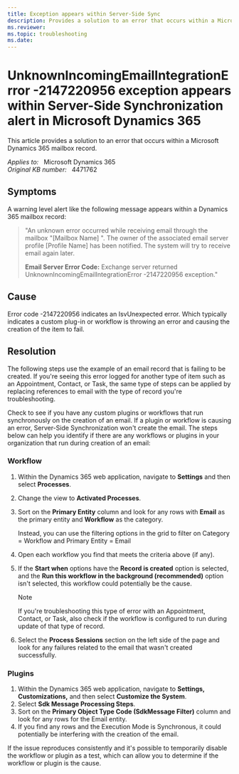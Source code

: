 ```yaml
---
title: Exception appears within Server-Side Sync
description: Provides a solution to an error that occurs within a Microsoft Dynamics 365 mailbox record.
ms.reviewer: 
ms.topic: troubleshooting
ms.date: 
---
```

# UnknownIncomingEmailIntegrationError -2147220956 exception appears within Server-Side Synchronization alert in Microsoft Dynamics 365

This article provides a solution to an error that occurs within a Microsoft Dynamics 365 mailbox record.

_Applies to:_ &nbsp; Microsoft Dynamics 365  
_Original KB number:_ &nbsp; 4471762

## Symptoms

A warning level alert like the following message appears within a Dynamics 365 mailbox record:

> "An unknown error occurred while receiving email through the mailbox "[Mailbox Name] ". The owner of the associated email server profile [Profile Name] has been notified. The system will try to receive email again later.
>
> **Email Server Error Code:** Exchange server returned UnknownIncomingEmailIntegrationError -2147220956 exception."

## Cause

Error code -2147220956 indicates an IsvUnexpected error. Which typically indicates a custom plug-in or workflow is throwing an error and causing the creation of the item to fail.

## Resolution

The following steps use the example of an email record that is failing to be created. If you're seeing this error logged for another type of item such as an Appointment, Contact, or Task, the same type of steps can be applied by replacing references to email with the type of record you're troubleshooting.

Check to see if you have any custom plugins or workflows that run synchronously on the creation of an email. If a plugin or workflow is causing an error, Server-Side Synchronization won't create the email. The steps below can help you identify if there are any workflows or plugins in your organization that run during creation of an email:

### Workflow

1. Within the Dynamics 365 web application, navigate to **Settings** and then select **Processes**.
2. Change the view to **Activated Processes**.
3. Sort on the **Primary Entity** column and look for any rows with **Email** as the primary entity and **Workflow** as the category.

    Instead, you can use the filtering options in the grid to filter on Category = Workflow and Primary Entity = Email
4. Open each workflow you find that meets the criteria above (if any).
5. If the **Start when** options have the **Record is created** option is selected, and the **Run this workflow in the background (recommended)** option isn't selected, this workflow could potentially be the cause.

    > [!NOTE]
    > If you're troubleshooting this type of error with an Appointment, Contact, or Task, also check if the workflow is configured to run during update of that type of record.

6. Select the **Process Sessions** section on the left side of the page and look for any failures related to the email that wasn't created successfully.

### Plugins

1. Within the Dynamics 365 web application, navigate to **Settings,** **Customizations,** and then select **Customize the System**.
2. Select **Sdk Message Processing Steps**.
3. Sort on the **Primary Object Type Code (SdkMessage Filter)** column and look for any rows for the Email entity.
4. If you find any rows and the Execution Mode is Synchronous, it could potentially be interfering with the creation of the email.

If the issue reproduces consistently and it's possible to temporarily disable the workflow or plugin as a test, which can allow you to determine if the workflow or plugin is the cause.
